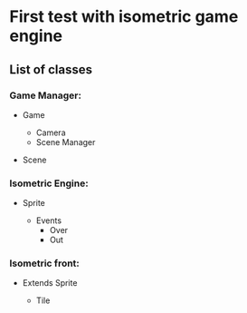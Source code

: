 # First test with isometric game engine

## List of classes

### Game Manager:

* Game

  *  Camera
  *  Scene Manager

* Scene

### Isometric Engine:

* Sprite

  *  Events
     * Over
     * Out

### Isometric front:

* Extends Sprite

  * Tile
